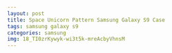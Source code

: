 ```yaml
---
layout: post
title: Space Unicorn Pattern Samsung Galaxy S9 Case
tags: samsung galaxy s9
categories: samsung
img: 18_TI0zrKywyk-wi3t5k-mreAcbyVhnsM
---
```

